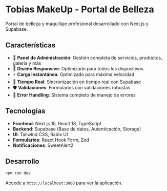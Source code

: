 # Tobias MakeUp - Portal de Belleza

Portal de belleza y maquillaje profesional desarrollado con Next.js y Supabase.

## Características

- 🎨 **Panel de Administración**: Gestión completa de servicios, productos, galería y más
- 📱 **Diseño Responsive**: Optimizado para todos los dispositivos
- ⚡ **Carga Instantánea**: Optimizado para máxima velocidad
- 🔄 **Tiempo Real**: Sincronización en tiempo real con Supabase
- 🛡️ **Validaciones**: Formularios con validaciones robustas
- 🎯 **Error Handling**: Sistema completo de manejo de errores

## Tecnologías

- **Frontend**: Next.js 15, React 18, TypeScript
- **Backend**: Supabase (Base de datos, Autenticación, Storage)
- **UI**: Tailwind CSS, Radix UI
- **Formularios**: React Hook Form, Zod
- **Notificaciones**: SweetAlert2

## Desarrollo

```bash
npm run dev
```

Accede a `http://localhost:3000` para ver la aplicación.
